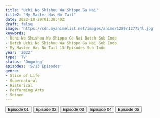 ```yaml
---
title: "Uchi No Shishou Wa Shippo Ga Nai"
title2: "My Master Has No Tail"
date: 2022-10-29T01:38:40Z
draft: false
image: 'https://cdn.myanimelist.net/images/anime/1289/127754l.jpg'
keywords:
- Uchi No Shishou Wa Shippo Ga Nai Batch Sub Indo
- Batch Uchi No Shishou Wa Shippo Ga Nai Sub Indo
- My Master Has No Tail 13 Episodes Sub Indo
year: '2022'
type: 'TV'
status: 'Ongoing'
episodes: '5/13 Episodes'
genre:
- Slice of Life
- Supernatural
- Historical
- Performing Arts
- Seinen
---
```


<div class="d-g gg-5 gtc-r ai-c">
<button onclick="window.open('?arc=j4gE9FnikL_20221001/1/MP4/Kuramanime-MTNOTL-01-480p-BGlobal','_blank')">Episode 01</button>
<button onclick="window.open('?arc=faOJo5zGZG_20221008/2/MP4/Kuramanime-MTNOTL-02-480p-BGlobal','_blank')">Episode 02</button>
<button onclick="window.open('?arc=vxdKRix8e4_20221015/3/MP4/Kuramanime-MTNOTL-03-480p-BGlobal','_blank')">Episode 03</button>
<button onclick="window.open('?arc=QghRDaRj7B_20221022/4/MP4/Kuramanime-MTNOTL-04-480p-BGlobal','_blank')">Episode 04</button>
<button onclick="window.open('?arc=5r2QXyAFOX_20221028/5/MP4/Kuramanime-MTNOTL-05-480p-BGlobal','_blank')">Episode 05</button>
</div>